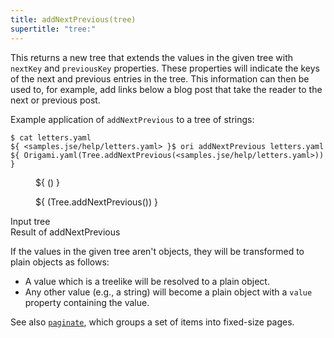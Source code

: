 ```yaml
---
title: addNextPrevious(tree)
supertitle: "tree:"
---
```


This returns a new tree that extends the values in the given tree with `nextKey` and `previousKey` properties. These properties will indicate the keys of the next and previous entries in the tree. This information can then be used to, for example, add links below a blog post that take the reader to the next or previous post.

Example application of `addNextPrevious` to a tree of strings:

```console
$ cat letters.yaml
${ <samples.jse/help/letters.yaml> }$ ori addNextPrevious letters.yaml
${ Origami.yaml(Tree.addNextPrevious(<samples.jse/help/letters.yaml>)) }
```

<div class="sideBySide">
  <figure>
    ${ <svg.js>(<samples.jse/help/letters.yaml>) }
  </figure>
  <figure>
    ${ <svg.js>(Tree.addNextPrevious(<samples.jse/help/letters.yaml>)) }
  </figure>
  <figcaption>Input tree</figcaption>
  <figcaption>Result of addNextPrevious</figcaption>
</div>

If the values in the given tree aren't objects, they will be transformed to plain objects as follows:

- A value which is a treelike will be resolved to a plain object.
- Any other value (e.g., a string) will become a plain object with a `value` property containing the value.

See also [`paginate`](paginate.html), which groups a set of items into fixed-size pages.
